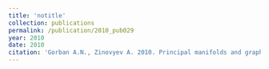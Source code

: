 ```yaml
---
title: 'notitle'
collection: publications
permalink: /publication/2010_pub029
year: 2010
date: 2010
citation: 'Gorban A.N., Zinovyev A. 2010. Principal manifolds and graphs in practice: from molecular biology to dynamical systems. <i>Int J Neural Syst</i> <b>20</b>(3):219-32.'
---
```

